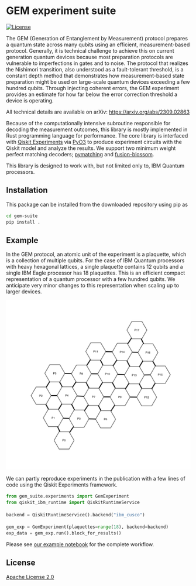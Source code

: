 # GEM experiment suite

[![License](https://img.shields.io/github/license/Qiskit/qiskit-experiments.svg?style=popout-square)](https://opensource.org/licenses/Apache-2.0)

The GEM (Generation of Entanglement by Measurement) protocol prepares a quantum state across many qubits using an efficient, measurement-based protocol. 
Generally, it is technical challenge to achieve this on current generation quantum devices because most preparation protocols are vulnerable to imperfections in gates and to noise. The protocol that realizes the Nishimori transition, also understood as a fault-tolerant threshold, is a constant depth method that demonstrates how measurement-based state preparation might be used on large-scale quantum devices exceeding a few hundred qubits.
Through injecting coherent errors, the GEM experiment provides an estimate for how far below the error correction threshold a device is operating.

All technical details are available on arXiv: https://arxiv.org/abs/2309.02863

Because of the computationally intensive subroutine responsible for decoding the measurement outcomes, this library is mostly implemented in Rust programming language for performance. The core library is interfaced with [Qiskit Experiments](https://github.com/Qiskit-Extensions/qiskit-experiments) via [PyO3](https://docs.rs/pyo3/latest/pyo3/index.html) to produce experiment circuits with the Qiskit model and analyze the results. We support two minimum weight perfect matching decoders; [pymatching](https://github.com/oscarhiggott/PyMatching) and [fusion-blossom](https://github.com/yuewuo/fusion-blossom).

This library is designed to work with, but not limited only to, IBM Quantum processors.

## Installation

This package can be installed from the downloaded repository using pip as

```bash
cd gem-suite
pip install .
```

## Example

In the GEM protocol, an atomic unit of the experiment is a plaquette, which is a collection of multiple qubits.
For the case of IBM Quantum processors with heavy hexagonal lattices, 
a single plaquette contains 12 qubits and a single IBM Eagle processor has 18 plaquettes.
This is an efficient compact representation of a quantum processor with a few hundred qubits. We anticipate very minor changes to this representation when scaling up to larger devices.

![image](./images/plaquette_eagle.png)

We can partly reproduce experiments in the publication with a few lines of code using the Qiskit Experiments framework.

```python
from gem_suite.experiments import GemExperiment
from qiskit_ibm_runtime import QiskitRuntimeService

backend = QiskitRuntimeService().backend("ibm_cusco")

gem_exp = GemExperiment(plaquettes=range(18), backend=backend)
exp_data = gem_exp.run().block_for_results()
```

Please see [our example notebook](./examples/01_gem_benchmark.ipynb) for the complete workflow.

## License

[Apache License 2.0](LICENSE.txt)

